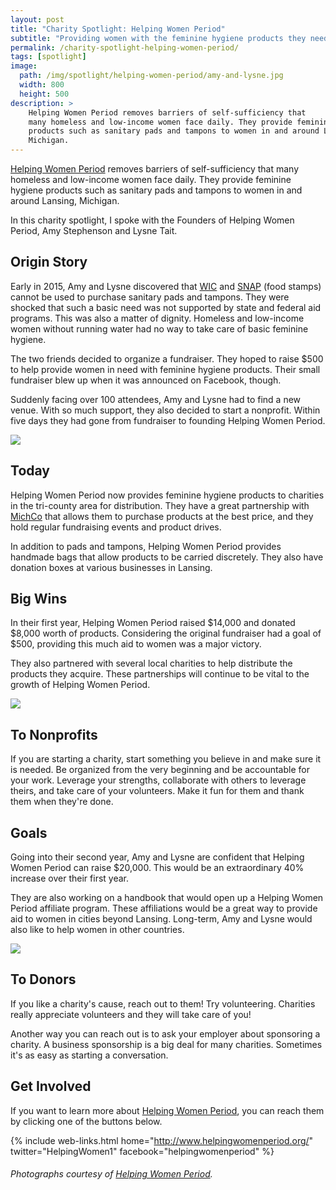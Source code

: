 ```yaml
---
layout: post
title: "Charity Spotlight: Helping Women Period"
subtitle: "Providing women with the feminine hygiene products they need."
permalink: /charity-spotlight-helping-women-period/
tags: [spotlight]
image:
  path: /img/spotlight/helping-women-period/amy-and-lysne.jpg
  width: 800
  height: 500
description: >
    Helping Women Period removes barriers of self-sufficiency that
    many homeless and low-income women face daily. They provide feminine hygiene
    products such as sanitary pads and tampons to women in and around Lansing,
    Michigan.
---
```


[Helping Women Period][1] removes barriers of self-sufficiency that many homeless and low-income women face daily. They provide feminine hygiene products such as sanitary pads and tampons to women in and around Lansing, Michigan.

In this charity spotlight, I spoke with the Founders of Helping Women Period, Amy Stephenson and Lysne Tait.

## Origin Story

Early in 2015, Amy and Lysne discovered that [WIC][4] and [SNAP][3] (food stamps) cannot be used to purchase sanitary pads and tampons. They were shocked that such a basic need was not supported by state and federal aid programs. This was also a matter of dignity. Homeless and low-income women without running water had no way to take care of basic feminine hygiene.

The two friends decided to organize a fundraiser. They hoped to raise $500 to help provide women in need with feminine hygiene products. Their small fundraiser blew up when it was announced on Facebook, though.

Suddenly facing over 100 attendees, Amy and Lysne had to find a new venue. With so much support, they also decided to start a nonprofit. Within five days they had gone from fundraiser to founding Helping Women Period.

![][6]

## Today

Helping Women Period now provides feminine hygiene products to charities in the tri-county area for distribution. They have a great partnership with [MichCo][5] that allows them to purchase products at the best price, and they hold regular fundraising events and product drives.

In addition to pads and tampons, Helping Women Period provides handmade bags that allow products to be carried discretely. They also have donation boxes at various businesses in Lansing.

## Big Wins

In their first year, Helping Women Period raised $14,000 and donated $8,000 worth of products. Considering the original fundraiser had a goal of $500, providing this much aid to women was a major victory.

They also partnered with several local charities to help distribute the products they acquire. These partnerships will continue to be vital to the growth of Helping Women Period.

![][8]

## To Nonprofits

If you are starting a charity, start something you believe in and make sure it is needed. Be organized from the very beginning and be accountable for your work. Leverage your strengths, collaborate with others to leverage theirs, and take care of your volunteers. Make it fun for them and thank them when they're done.

## Goals

Going into their second year, Amy and Lysne are confident that Helping Women Period can raise $20,000. This would be an extraordinary 40% increase over their first year.

They are also working on a handbook that would open up a Helping Women Period affiliate program. These affiliations would be a great way to provide aid to women in cities beyond Lansing. Long-term, Amy and Lysne would also like to help women in other countries.

![][7]

## To Donors

If you like a charity's cause, reach out to them! Try volunteering. Charities really appreciate volunteers and they will take care of you!

Another way you can reach out is to ask your employer about sponsoring a charity. A business sponsorship is a big deal for many charities. Sometimes it's as easy as starting a conversation.

## Get Involved

If you want to learn more about [Helping Women Period][1], you can reach them by clicking one of the buttons below.

{% include web-links.html home="http://www.helpingwomenperiod.org/" twitter="HelpingWomen1" facebook="helpingwomenperiod" %}

###### Photographs courtesy of [Helping Women Period][2].



[1]: http://www.helpingwomenperiod.org/ "Helping Women Period Homepage"
[2]: https://www.facebook.com/helpingwomenperiod/ "Helping Women Period on Facebook"
[3]: http://www.fns.usda.gov/snap/outreach/states/michigan.htm "Supplemental Nutrition Assistance Program of Michigan"
[4]: http://www.fns.usda.gov/wic/women-infants-and-children-wic "Women, Infant, and Children Program"
[5]: http://www.michco.com/ "MichCo Homepage"
[6]: /img/spotlight/helping-women-period/amy-and-lysne.jpg
[7]: /img/spotlight/helping-women-period/product-drive.jpg
[8]: /img/spotlight/helping-women-period/product-baskets.jpg
